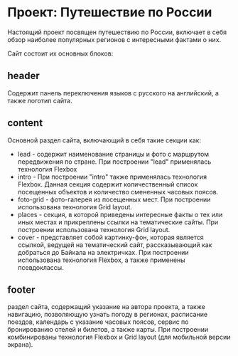 # Проект: Путешествие по России #
Настоящий проект посвящен путешествию по России, включает в себя обзор наиболее популярных регионов с интересными фактами о них.

Сайт состоит их основных блоков:
## header ##
Содержит панель переключения языков с русского на английский, а также логотип сайта.

## content ##
Основной раздел сайта, включающий в себя такие секции как:
* lead - содержит наименование страницы и фото с маршрутом передвижения по стране. При построении "lead" применялась технология Flexbox 
* intro - При построении "intro" также применялась технология Flexbox. Данная секция содержит количественный список посещенных объектов и количество смененных часовых поясов.
* foto-grid - фото-галерея из посещенных мест. При построении использована технология Grid layout.
* places - секция, в которой приведены интересные факты о тех или иных
местах и прикреплены ссылки на тематические сайты. При построении использована технология Grid layout.
* cover - представляет собой картинку-фон, которая является ссылкой, ведущей на тематический сайт, рассказывающий как добраться до Байкала на электричках. При построении использована  технология Flexbox, а также применены псевдоклассы.

## footer ##
раздел сайта, содержащий указание на автора проекта, а также навигацию, позволяющую узнать погоду в регионах, расписание поездов, календарь с указание часовых поясов, сервис по бронированию отелей и билетов, а также карты. При построении комбинированы технология Flexbox и Grid layout (для мобильной версии экрана).
